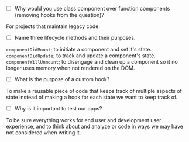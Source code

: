 - [ ] Why would you use class component over function components (removing hooks from the question)?

For projects that maintain legacy code.

- [ ] Name three lifecycle methods and their purposes.

`componentDidMount`; to initiate a component and set it's state.
`componentDidUpdate`; to track and update a component's state.
`componentWillUnmount`; to disengage and clean up a component so it no longer uses memory when not rendered on the DOM.

- [ ] What is the purpose of a custom hook?

To make a reusable piece of code that keeps track of multiple aspects of state instead of making a hook for each state we want to keep track of.

- [ ] Why is it important to test our apps?

To be sure everything works for end user and development user experience, and to think about and analyze or code in ways we may have not considered when writing it.